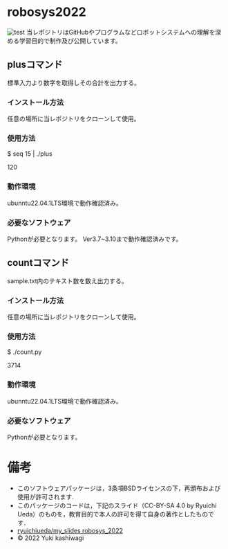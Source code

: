 # robosys2022
![test](https://github.com/kashwagi/robosys2022/actions/workflows/test.yml/badge.svg)
当レポジトリはGitHubやプログラムなどロボットシステムへの理解を深める学習目的で制作及び公開しています。

## plusコマンド
 標準入力より数字を取得しその合計を出力する。
### インストール方法
 任意の場所に当レポジトリをクローンして使用。
### 使用方法
  $ seq 15 | ./plus

  120
### 動作環境
 ubunntu22.04.1LTS環境で動作確認済み。
### 必要なソフトウェア
 Pythonが必要となります。  Ver3.7~3.10まで動作確認済みです。

## countコマンド
 sample.txt内のテキスト数を数え出力する。
### インストール方法
 任意の場所に当レポジトリをクローンして使用。
### 使用方法
  $ ./count.py

  3714
### 動作環境
 ubunntu22.04.1LTS環境で動作確認済み。
### 必要なソフトウェア
 Pythonが必要となります。  
# 備考
  * このソフトウェアパッケージは，3条項BSDライセンスの下，再頒布および使用が許可されます.
  * このパッケージのコードは，下記のスライド（CC-BY-SA 4.0 by Ryuichi Ueda）のものを，教育目的で本人の許可を得て自身の著作としたものです．
  * [ryuichiueda/my_slides robosys_2022](https://github.com/ryuichiueda/my_slides/tree/master/robosys_2022)
  * © 2022 Yuki kashiwagi
